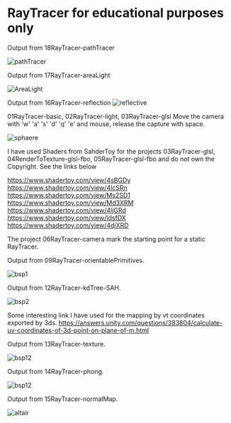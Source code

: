 
# RayTracer for educational purposes only

Output from 18RayTracer-pathTracer

![pathTracer](https://user-images.githubusercontent.com/30089026/71934091-fa7abf00-31a3-11ea-83c0-3e8f38d9f3a8.jpg)

Output from 17RayTracer-areaLight

![AreaLight](https://user-images.githubusercontent.com/30089026/71556624-54101a80-2a3b-11ea-9009-77e923b7548a.jpg)

Output from 16RayTracer-reflection
![reflective](https://user-images.githubusercontent.com/30089026/55880893-ecaaf580-5ba1-11e9-813d-d63b8d535a07.png)


01RayTracer-basic, 02RayTracer-light, 03RayTracer-glsl
Move the camera with 'w' 'a' 's' 'd' 'q' 'e' and mouse, release the capture with space.

![sphaere](https://user-images.githubusercontent.com/30089026/31581374-56bc09f2-b16a-11e7-9449-a5f8b6a2fd48.jpg)

I have used Shaders from SahderToy for the projects 03RayTracer-glsl, 04RenderToTexture-glsl-fbo, 05RayTracer-glsl-fbo
and do not own the Copyright. See the links below

https://www.shadertoy.com/view/4sBGDy
https://www.shadertoy.com/view/4lcSRn
https://www.shadertoy.com/view/Ms2SD1
https://www.shadertoy.com/view/Md3XRM
https://www.shadertoy.com/view/4ljGRd
https://www.shadertoy.com/view/ldsfDX
https://www.shadertoy.com/view/4djXRD

The project 06RayTracer-camera mark the starting point for a static RayTracer.

Output from 09RayTracer-orientablePrimitives.

![bsp1](https://user-images.githubusercontent.com/30089026/34413435-d91096b2-ebe3-11e7-88f9-c476e2421ca9.jpg)

Output from 12RayTracer-kdTree-SAH.

![bsp2](https://user-images.githubusercontent.com/30089026/36678161-55425b66-1b10-11e8-8ec3-5ac000167036.jpg)

Some interesting link I have used for the mapping by vt coordinates exported by 3ds.
https://answers.unity.com/questions/383804/calculate-uv-coordinates-of-3d-point-on-plane-of-m.html

Output from 13RayTracer-texture.

![bsp12](https://user-images.githubusercontent.com/30089026/37238017-449a9060-241d-11e8-94a0-8e87fb9c2617.jpg)

Output from 14RayTracer-phong.

![bsp12](https://user-images.githubusercontent.com/30089026/44676184-d09f7d00-aa32-11e8-9299-ec693f2c609b.jpg)

Output from 15RayTracer-normalMap.

![altair](https://user-images.githubusercontent.com/30089026/45578328-1062c300-b881-11e8-8aa6-d51df21199af.jpg)

